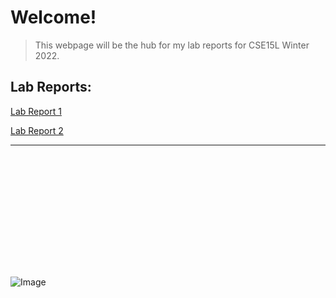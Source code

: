 # Welcome! 

> This webpage will be the hub for my lab reports for CSE15L Winter 2022. 

## Lab Reports: 
[Lab Report 1](https://mramada22.github.io/cse15l-lab-reports/lab-report-1-week-2.html)

[Lab Report 2](https://mramada22.github.io/cse15l-lab-reports/lab-report-2)

---
```














```

![Image](https://www.rd.com/wp-content/uploads/2020/11/GettyImages-889552354-e1606774439626.jpg)
